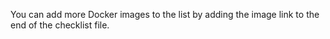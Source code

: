 You can add more Docker images to the list by adding the image link to the end of the checklist file.
